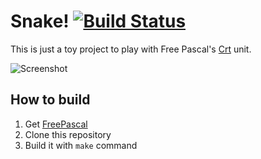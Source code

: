 # Snake! [![Build Status](https://travis-ci.org/piradoiv/snake.pas.svg?branch=master)](https://travis-ci.org/piradoiv/snake.pas)

This is just a toy project to play with Free Pascal's [Crt](https://freepascal.org/docs-html/rtl/crt/index.html) unit.

![Screenshot](https://media.giphy.com/media/u0lkPPinLELDlVlJVk/giphy.gif)

## How to build

1. Get [FreePascal](https://www.freepascal.org) 
2. Clone this repository
3. Build it with `make` command
